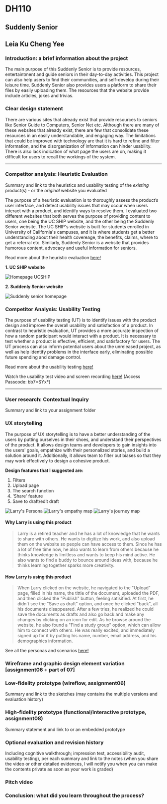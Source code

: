 # DH110
## Suddenly Senior
## Leia Ku Cheng Yee

### Introduction: a brief information about the project 
The main purpose of this Suddenly Senior is to provide resources, entertaintment and guide seniors in their day-to-day activities. This project can also help users to find their communities, and self-develop during their leisure time. Suddenly Senior also provides users a platform to share their files by easily uploading them. The resources that the website provide include articles, jokes and trivias. 

### Clear design statement
There are various sites that already exist that provide resources to seniors like Senior Guide to Computers, Senior Net etc. Although there are many of these websites that already exist, there are few that consolidate these resources in an easily understandable, and engaging way. The limitations that could be improved with technology are that it is hard to refine and filter information, and the disorganization of information can hinder usability. There is also lack indication of what page the users are on, making it difficult for users to recall the workings of the system.

---

### Competitor analysis: Heuristic Evaluation
Summary and link to the heuristics and usability testing of the *existing* product(s) - or the *original* website you evaluated

The purpose of a heuristic evaluation is to thoroughly assess the product’s user interface, and detect usability issues that may occur when users interact with a product, and identify ways to resolve them. I evaluated two different websites that both serves the purpose of providing content to users, one being the UC SHIP website, and the other being the Suddenly Senior website. The UC SHIP's website is built for students enrolled in University of California's campuses, and it is where students get a better understanding about their health covereage, the benefits, claims, where to get a referral etc. Similarly, Suddenly Senior is a website that provides humorous content, advocacy and useful information for seniors.

Read more about the heuristic evaluation [here!](https://github.com/leiakcy/DH110/blob/main/Assignment%201/README.md)

**1. UC SHIP website**

![Homepage UCSHIP](https://user-images.githubusercontent.com/73958153/120234437-d098c100-c20c-11eb-8746-f4271b691789.png)


**2. Suddenly Senior website**

![Suddenly senior homepage](https://user-images.githubusercontent.com/73958153/120234467-dee6dd00-c20c-11eb-8e81-d4a5c5280c1a.png)


### Competitor Analysis: Usability Testing

The purpose of usability testing (UT) is to identify issues with the product design and improve the overall usability and satisfaction of a product. In contrast to heuristic evaluation, UT provides a more accurate inspection of how a random participant would interact with a product. It is necessary to test whether a product is effective, efficient, and satisfactory for users. The UT process can also inform potential users about the unreleased project, as well as help identify problems in the interface early, eliminating possible future spending and damage control.

Read more about the usability testing [here!](https://github.com/leiakcy/DH110/tree/main/Assignment%202)

Watch the usability test video and screen recording [here!](https://ucla.zoom.us/rec/share/DiSSiehUtsZVeiTHiKtDfCkNzZWC6X6aUAyPn59-EOMZ0S7KSYkuJMhjwWdJNG6n.5JzabKJokbl8kplH) (Access Passcode: bb7=SYx*)


---

### User research: Contextual Inquiry
Summary and link to your assignment folder

### UX storytelling 
The purpose of UX storytelling is to have a better understanding of the users by putting ourselves in their shoes, and understand their perspectives of the product. It allows design teams and developers to gain insights into the users' goals, empathize with their personalized stories, and build a solution around it.  Additionally, it allows team to filter out biases so that they may work effectively to design a cohesive product.

**Design features that I suggested are:**
1. Filters 
2. Upload page
3. The search function 
4. 'Share' feature
5. Save to draft/edit draft

![Larry's Persona](https://user-images.githubusercontent.com/73958153/116192032-234cfd80-a6e2-11eb-9b07-1fb15b598f8b.png)
![Larry's empathy map](https://user-images.githubusercontent.com/73958153/116192114-4081cc00-a6e2-11eb-9c85-29980977c50a.png)
![Larry's journey map](https://user-images.githubusercontent.com/73958153/116274193-4950bd00-a737-11eb-8c47-aa96f2d2ae82.png)

#### Why Larry is using this product
> Larry is a retired teacher and he has a lot of knowledge that he wants to share with others. He wants to digitize his work, and also upload them on the website so people can have access to them. Since he has a lot of free time now, he also wants to learn from others because he thinks knowledge is limitless and wants to keep his mind active. He also wants to find a buddy to bounce around ideas with, because he thinks learning together sparks more creativity. 

#### How Larry is using this product 
> When Larry clicked on the website, he navigated to the "Upload" page, filled in his name, the tittle of the document, uploaded the PDF, and then clicked the "Publish" button, feeling satisified. At first, he didn't see the "Save as draft" option, and once he clicked "back", all his documents disappeared. After a few tries, he realized he could save the documents as drafts and also go back and make any changes by clicking on an icon for edit. As he browse around the website, he also found a "Find a study group" option, which can allow him to connect with others. He was really excited, and immediately signed up for it by putting his name, number, email address, and his demographics information.

See all the personas and scenarios [here!](https://github.com/leiakcy/DH110/tree/main/Assignment%204)

### Wireframe and graphic design element variation [assignment06 + part of 07]

### Low-fidelity prototype (wireflow, assignment06)
Summary and link to the sketches (may contains the multiple versions and evaluation history)

### High-fidelity prototype (functional/interactive prototype, assignment08)
Summary statement and link to or an embedded prototype

### Optional evaluation and revision history 
Including cognitive walkthrough; impression test, accessibility audit, usability testing), per each summary and link to the notes (when you share the video or other detailed evidences, I will notify you when you can make the contents private as soon as your work is graded)

### Pitch video 

### Conclusion: what did you learn throughout the process?

